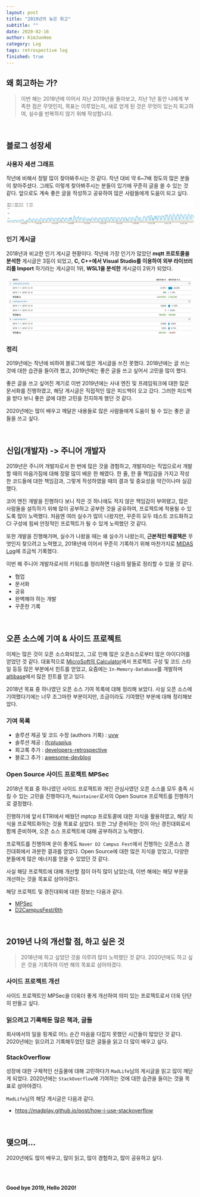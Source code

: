 ```yaml
---
layout: post
title: "2019년의 늦은 회고"
subtitle: ""
date: 2020-02-16
author: KimJunHee
category: Log
tags: retrospective log
finished: true
---
```


## 왜 회고하는 가?

> 이번 해는 2018년에 이어서 지난 2019년을 돌아보고, 지난 1년 동안 나에게 부족한 점은 무엇인지, 목표는 이루었는지, 새로 얻게 된 것은 무엇이 있는지 회고하여, 실수를 반복하지 않기 위해 작성합니다.




<br/>

## 블로그 성장세

### 사용자 세션 그래프

작년에 비해서 정말 많이 찾아봐주시는 것 같다. 작년 대비 약 6~7배 정도의 많은 분들이 찾아주셨다. 그래도 이렇게 찾아봐주시는 분들이 있기에 꾸준히 글을 쓸 수 있는 것 같다. 앞으로도 계속 좋은 글을 작성하고 공유하여 많은 사람들에게 도움이 되고 싶다.

![session](/img/log/2019/blog1.png)

### 인기 게시글

2018년과 비교한 인기 게시글 현황이다. 작년에 가장 인기가 많았던 **mqtt 프로토콜을 분석한** 게시글은 3등이 되었고, **C, C++에서 Visual Studio를 이용하여 외부 라이브러리를 Import** 하기라는 게시글이 1위, **WSL1을 분석한** 게시글이 2위가 되었다.

![page view](/img/log/2019/blog2.png)

### 정리

2019년에는 작년에 비하여 블로그에 많은 게시글을 쓰진 못했다. 2018년에는 글 쓰는 것에 대한 습관을 들이려 했고, 2019년에는 좋은 글을 쓰고 싶어서 고민을 많이 했다.

좋은 글을 쓰고 싶어진 계기로 이번 2019년에는 사내 엔진 및 프레임워크에 대한 많은 문서화를 진행하였고, 해당 게시글은 직접적인 많은 피드백이 오고 갔다. 그러한 피드백을 받다 보니 좋은 글에 대한 고민을 진지하게 했던 것 같다.

2020년에는 많이 배우고 깨달은 내용들로 많은 사람들에게 도움이 될 수 있는 좋은 글들을 쓰고 싶다.



<br/>

## 신입(개발자) -> 주니어 개발자

2019년은 주니어 개발자로서 한 번에 많은 것을 경험하고, 개발자라는 직업으로서 개발할 때의 마음가짐에 대해 정말 많이 배운 한 해였다. 한 줄, 한 줄 책임감을 가지고 작성한 코드들에 대한 책임감과, 그렇게 작성하였을 때의 결과 및 중요성을 약간이나마 실감했다. 

코어 엔진 개발을 진행하다 보니 작은 것 하나에도 적지 않은 책임감이 부여됐고, 많은 사람들을 설득하기 위해 많이 공부하고 공부한 것을 공유하여, 프로젝트에 적용될 수 있도록 많이 노력했다. 처음엔 여러 실수가 많이 나왔지만, 꾸준히 모두 테스트 코드화하고 CI 구성에 힘써 안정적인 프로젝트가 될 수 있게 노력했던 것 같다.

또한 개발을 진행해가며, 실수가 나왔을 때는 왜 실수가 나왔는지, **근본적인 해결책은** 무엇인지 찾으려고 노력했고, 2018년에 이어서 꾸준히 기록하기 위해 마찬가지로 [MIDAS Log](https://www.github.com/wnsgml972/midas_log)에 조금씩 기록했다.

이번 해 주니어 개발자로서의 키워드를 정리하면 다음의 말들로 정리할 수 있을 것 같다.

* 협업
* 문서화
* 공유
* 완벽해야 하는 개발
* 꾸준한 기록



<br/>

## 오픈 소스에 기여 & 사이드 프로젝트

이제는 많은 것이 오픈 소스화되었고, 그로 인해 많은 오픈소스로부터 많은 아이디어를 얻었던 것 같다. 대표적으로 [MicroSoft의 Calculator](https://github.com/microsoft/calculator)에서 프로젝트 구성 및 코드 스타일 등등 많은 부분에서 힌트를 얻었고, 요즘에는 `In-Memory-Database`를 개발하며 [altibase](https://github.com/ALTIBASE/altibase)에서 많은 힌트를 얻고 있다.

2018년 목표 중 하나였던 오픈 소스 기여 목록에 대해 정리해 보았다. 사실 오픈 소스에 기여했다기에는 너무 조그마한 부분이지만, 조금이라도 기여했던 부분에 대해 정리해보았다.

### 기여 목록

* 솔루션 제공 및 코드 수정 (authors 기록) : [uvw](https://github.com/skypjack/uvw)
* 솔루션 제공 : [ifcplusplus](https://github.com/ifcquery/ifcplusplus)
* 회고록 추가 : [developers-retrospective](https://github.com/oaksong/developers-retrospective)
* 블로그 추가 : [awesome-devblog](https://github.com/sarojaba/awesome-devblog)

### Open Source 사이드 프로젝트 MPSec

2018년 목표 중 하나였던 사이드 프로젝트와 개인 관심사였던 오픈 소스를 모두 충족 시킬 수 있는 고민을 진행하다가, `Maintainer`로서의 Open Source 프로젝트를 진행하기로 결정했다.

진행하기에 앞서 ETRI에서 배웠던 mptcp 프로토콜에 대한 지식을 활용하였고, 해당 지식을 프로젝트화하는 것을 목표로 삼았다. 또한 그냥 준비하는 것이 아닌 경진대회로서 함께 준비하며, 오픈 소스 프로젝트에 대해 공부하려고 노력했다.

프로젝트를 진행하며 운이 좋게도 `Naver D2 Campus Fest`에서 진행하는 오픈소스 경진대회에서 과분한 결과를 얻었다. Open Source에 대한 많은 지식을 얻었고, 다양한 분들에게 많은 에너지를 얻을 수 있었던 것 같다.

사실 해당 프로젝트에 대해 개선할 점이 아직 많이 남았는데, 이번 해에는 해당 부분을 개선하는 것을 목표로 삼아야겠다.

해당 프로젝트 및 경진대회에 대한 정보는 다음과 같다.

* [MPSec](https://github.com/MPSec/MPSec)
* [D2CampusFest/6th](https://github.com/D2CampusFest/6th)



<br/>

## 2019년 나의 개선할 점, 하고 싶은 것

> 2018년에 하고 싶었던 것을 이루려 많이 노력했던 것 같다. 2020년에도 하고 싶은 것을 기록하여 이번 해의 목표로 삼아야겠다.

### 사이드 프로젝트 개선

사이드 프로젝트인 MPSec을 더욱더 좋게 개선하여 의미 있는 프로젝트로서 더욱 단단히 만들고 싶다.

### 읽으려고 기록해둔 많은 책과, 글들

회사에서의 일을 핑계로 어느 순간 마음을 다잡지 못했던 시간들이 많았던 것 같다. 2020년에는 읽으려고 기록해두었던 많은 글들을 읽고 더 많이 배우고 싶다.

### StackOverflow

성장에 대한 구체적인 산출물에 대해 고민하다가 `MadLife`님의 게시글을 읽고 많이 깨닫게 되었다. 2020년에는 `StackOverflow`에 기여하는 것에 대한 습관을 들이는 것을 목표로 삼아야겠다.

`MadLife`님의 해당 게시글은 다음과 같다.

* <https://madplay.github.io/post/how-i-use-stackoverflow>


<br/>

## 맺으며...

2020년에도 많이 배우고, 많이 읽고, 많이 경험하고, 많이 공유하고 싶다.



<br/><br/>

**Good bye 2019, Hello 2020!**
